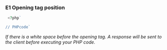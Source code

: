### E1 Opening tag position

```php
 <?php`

// PHPcode`
```

_If there is a white space before the opening tag. A response will be sent 
to the client before executing your PHP code._ 


